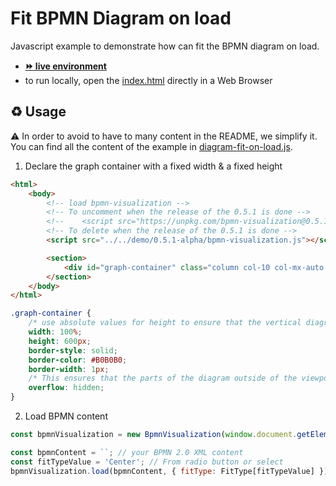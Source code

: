 # Fit BPMN Diagram on load

Javascript example to demonstrate how can fit the BPMN diagram on load.
- [__:fast_forward: live environment__](https://cdn.statically.io/gh/process-analytics/bpmn-visualization-examples/master/examples/diagram-fit-on-load/index.html)
- to run locally, open the [index.html](index.html) directly in a Web Browser

## ♻️ Usage
:warning: In order to avoid to have to many content in the README, we simplify it. You can find all the content of the example in [diagram-fit-on-load.js](diagram-fit-on-load.js).

1. Declare the graph container with a fixed width & a fixed height
```html
<html>
    <body>
        <!-- load bpmn-visualization -->
        <!-- To uncomment when the release of the 0.5.1 is done -->
        <!--    <script src="https://unpkg.com/bpmn-visualization@0.5.1/dist/bpmn-visualization.js"></script>-->
        <!-- To delete when the release of the 0.5.1 is done -->
        <script src="../../demo/0.5.1-alpha/bpmn-visualization.js"></script>

        <section>
            <div id="graph-container" class="column col-10 col-mx-auto graph-container"/>
        </section>
    </body>
</html>
```
```css
.graph-container {
    /* use absolute values for height to ensure that the vertical diagram is not fully displayed when the page is opened. */
    width: 100%;
    height: 600px;
    border-style: solid;
    border-color: #B0B0B0;
    border-width: 1px;
    /* This ensures that the parts of the diagram outside of the viewport are not displayed. */
    overflow: hidden;
}
```

2. Load BPMN content
```javascript
const bpmnVisualization = new BpmnVisualization(window.document.getElementById('graph-container'));

const bpmnContent = ``; // your BPMN 2.0 XML content
const fitTypeValue = 'Center'; // From radio button or select
bpmnVisualization.load(bpmnContent, { fitType: FitType[fitTypeValue] });
```
